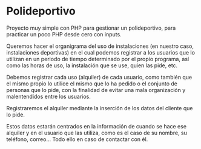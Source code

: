 # Polideportivo
 Proyecto muy simple con PHP para gestionar un polideportivo, para practicar un poco PHP desde cero con inputs.

Queremos hacer el organigrama del uso de instalaciones (en nuestro caso, instalaciones deportivas) 
en el cual podemos registrar a los usuarios que lo utilizan en un periodo de tiempo determinado por el propio programa, 
así como las horas de uso, la instalación que se use, quien las pide, etc.

Debemos registrar cada uso (alquiler) de cada usuario, como también que el mismo propio lo utilice el mismo que lo ha pedido o el conjunto de personas que lo pide,
con la finalidad de evitar una mala organización y malentendidos entre los usuarios. 

Registraremos el alquiler mediante la inserción de los datos del cliente que lo pide.

Estos datos estarán centrados en la información de cuando se hace ese alquiler y en el usuario que las utiliza,
como es el caso de su nombre, su teléfono, correo… Todo ello en caso de contactar con él.
